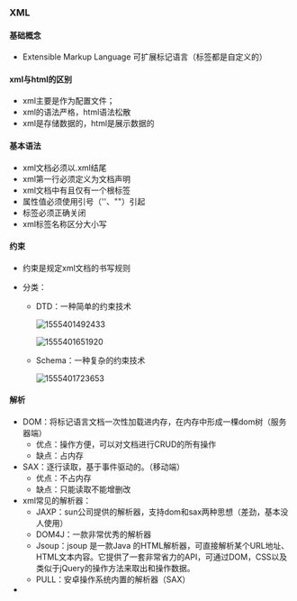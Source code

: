 ### XML

#### 基础概念

- Extensible Markup Language 可扩展标记语言（标签都是自定义的）

#### xml与html的区别

- xml主要是作为配置文件；
- xml的语法严格，html语法松散
- xml是存储数据的，html是展示数据的

#### 基本语法

- xml文档必须以.xml结尾
- xml第一行必须定义为文档声明
- xml文档中有且仅有一个根标签
- 属性值必须使用引号（''、""）引起
- 标签必须正确关闭
- xml标签名称区分大小写

#### 约束

- 约束是规定xml文档的书写规则

- 分类：

  - DTD：一种简单的约束技术

    ![1555401492433](C:\Users\zhangjie\AppData\Roaming\Typora\typora-user-images\1555401492433.png)

    ![1555401651920](C:\Users\zhangjie\AppData\Roaming\Typora\typora-user-images\1555401651920.png)

  - Schema：一种复杂的约束技术

    ![1555401723653](C:\Users\zhangjie\AppData\Roaming\Typora\typora-user-images\1555401723653.png)

#### 解析

- DOM：将标记语言文档一次性加载进内存，在内存中形成一棵dom树（服务器端）
  - 优点：操作方便，可以对文档进行CRUD的所有操作
  - 缺点：占内存
- SAX：逐行读取，基于事件驱动的。（移动端）
  - 优点：不占内存
  - 缺点：只能读取不能增删改
- xml常见的解析器：
  - JAXP：sun公司提供的解析器，支持dom和sax两种思想（差劲，基本没人使用）
  - DOM4J：一款非常优秀的解析器
  - Jsoup：jsoup 是一款Java 的HTML解析器，可直接解析某个URL地址、HTML文本内容。它提供了一套非常省力的API，可通过DOM，CSS以及类似于jQuery的操作方法来取出和操作数据。
  - PULL：安卓操作系统内置的解析器（SAX）
- 